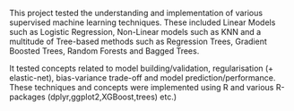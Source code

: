 This project tested the understanding and implementation of various supervised machine learning techniques. These included Linear Models such as Logistic Regression, Non-Linear models such as KNN and a multitude of Tree-based methods such as Regression Trees, Gradient Boosted Trees, Random Forests and Bagged Trees. 

It tested concepts related to model building/validation, regularisation (+ elastic-net), bias-variance trade-off and model prediction/performance. These techniques and concepts were implemented using R and various R-packages (dplyr,ggplot2,XGBoost,trees) etc.)
